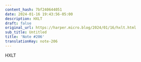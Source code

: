 ```yaml
---
content_hash: 7bf240644051
date: 2024-01-16 19:43:56-05:00
description: HXLT
draft: false
original_url: https://harper.micro.blog/2024/01/16/hxlt.html
sub_title: Untitled
title: 'Note #206'
translationKey: note-206
---
```


HXLT